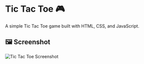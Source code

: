 # Tic Tac Toe 🎮

A simple Tic Tac Toe game built with HTML, CSS, and JavaScript.

## 🖼️ Screenshot
![Tic Tac Toe Screenshot](tick-tack-toe/Screenshot (127.png) )
